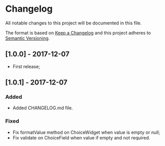 # Changelog
All notable changes to this project will be documented in this file.

The format is based on [Keep a Changelog](http://keepachangelog.com/)
and this project adheres to [Semantic Versioning](http://semver.org/).

## [1.0.0] - 2017-12-07
 - First release;

## [1.0.1] - 2017-12-07
### Added
 - Added CHANGELOG.md file.

### Fixed
 - Fix formatValue method on ChoiceWidget when value is empty or null;
 - Fix validate on ChoiceField when value if empty and not required.
